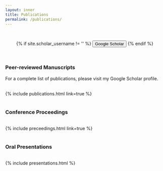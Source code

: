 ```yaml
---
layout: inner
title: Publications
permalink: /publications/
---
```


<br />
<div class="hero-buttons">

  <p style="text-align: center;">
    {% if site.scholar_username != '' %}
      <a href="https://scholar.google.com/citations?user=XR_SNYAAAAAJ&hl=en"><button class="btn btn-default btn-lg"><i class="fa fa-google fa-lg"></i>Google Scholar</button></a>
    {% endif %}
  </p>

</div>
<br />

### Peer-reviewed Manuscripts

For a complete list of publications, please visit my Google Scholar profile. <br /><br />

{% include publications.html link=true %} <br /><br />

### Conference Proceedings
<br />
{% include preceedings.html link=true %} <br /><br />

### Oral Presentations 
<br />
{% include presentations.html %} <br /><br />


